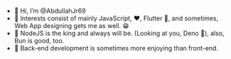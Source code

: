 - 👋 Hi, I’m @AbdullahJr69
- 👀 Interests consist of mainly JavaScript, ❤️, Flutter 💞, and sometimes, Web App designing gets me as well. 😁
- 🌱 NodeJS is the king and always will be. (Looking at you, Deno 🧐), also, Bun is good, too.
- 💞️ Back-end development is sometimes more enjoying than front-end.

<!---
AbdullahJr69/AbdullahJr69 is a ✨ special ✨ repository because its `README.md` (this file) appears on your GitHub profile.
You can click the Preview link to take a look at your changes.
--->
